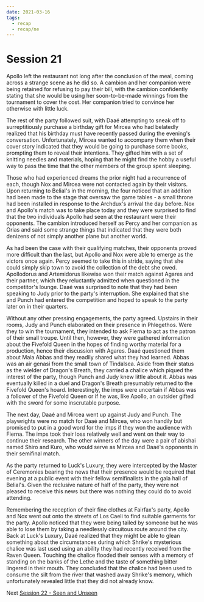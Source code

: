 ```yaml
---
date: 2021-03-16
tags:
  - recap
  - recap/ne
---
```

# Session 21
Apollo left the restaurant not long after the conclusion of the meal, coming across a strange scene as he did so. A cambion and her companion were being retained for refusing to pay their bill, with the cambion confidently stating that she would be using her soon-to-be-made winnings from the tournament to cover the cost. Her companion tried to convince her otherwise with little luck.

The rest of the party followed suit, with Daaé attempting to sneak off to surreptitiously purchase a birthday gift for Mircea who had belatedly realized that his birthday must have recently passed during the evening's conversation. Unfortunately, Mircea wanted to accompany them when their cover story indicated that they would be going to purchase some books, prompting them to reveal their intentions. They gifted him with a set of knitting needles and materials, hoping that he might find the hobby a useful way to pass the time that the other members of the group spent sleeping.

Those who had experienced dreams the prior night had a recurrence of each, though Nox and Mircea were not contacted again by their visitors. Upon returning to Belial's in the morning, the four noticed that an addition had been made to the stage that oversaw the game tables - a small throne had been installed in response to the Archdux's arrival the day before. Nox and Apollo's match was to take place today and they were surprised to find that the two individuals Apollo had seen at the restaurant were their opponents. The cambion introduced herself as Percy and her companion as Orias and said some strange things that indicated that they were both denizens of not simply another plane but another world.

As had been the case with their qualifying matches, their opponents proved more difficult than the last, but Apollo and Nox were able to emerge as the victors once again. Percy seemed to take this in stride, saying that she could simply skip town to avoid the collection of the debt she owed. Apollodorus and Artemidorus likewise won their match against Agares and their partner, which they reluctantly admitted when questioned in the competitor's lounge. Daaé was surprised to note that they had been speaking to Judy prior to the party's interruption. She explained that she and Punch had entered the competition and hoped to speak to the party later on in their quarters.

Without any other pressing engagements, the party agreed. Upstairs in their rooms, Judy and Punch elaborated on their presence in Phlegethos. Were they to win the tournament, they intended to ask Fierna to act as the patron of their small troupe. Until then, however, they were gathered information about the Fivefold Queen in the hopes of finding worthy material for a production, hence their discussion with Agares. Daaé questioned them about Maia Abbas and they readily shared what they had learned. Abbas was an air genasi from the small town of Tindalsea. Aside from their status as the wielder of Dragon's Breath, they carried a chalice which piqued the interest of the party, though Punch and Judy knew little about it. Abbas was eventually killed in a duel and Dragon's Breath presumably returned to the Fivefold Queen's hoard. Interestingly, the imps were uncertain if Abbas was a follower of the Fivefold Queen or if he was, like Apollo, an outsider gifted with the sword for some inscrutable purpose.

The next day, Daaé and Mircea went up against Judy and Punch. The playwrights were no match for Daaé and Mircea, who won handily but promised to put in a good word for the imps if they won the audience with Fierna. The imps took their loss relatively well and went on their way to continue their research. The other winners of the day were a pair of abishai named Shiro and Kuro, who would serve as Mircea and Daaé's opponents in their semifinal match.

As the party returned to Luck's Luxury, they were intercepted by the Master of Ceremonies bearing the news that their presence would be required that evening at a public event with their fellow semifinalists in the gala hall of Belial's. Given the reclusive nature of half of the party, they were not pleased to receive this news but there was nothing they could do to avoid attending.

Remembering the reception of their fine clothes at Fairfax's party, Apollo and Nox went out onto the streets of Los Caeli to find suitable garments for the party. Apollo noticed that they were being tailed by someone but he was able to lose them by taking a needlessly circuitous route around the city. Back at Luck's Luxury, Daaé realized that they might be able to glean something about the circumstances during which Shrike's mysterious chalice was last used using an ability they had recently received from the Raven Queen. Touching the chalice flooded their senses with a memory of standing on the banks of the Lethe and the taste of something bitter lingered in their mouth. They concluded that the chalice had been used to consume the silt from the river that washed away Shrike's memory, which unfortunately revealed little that they did not already know.

Next
[Session 22 - Seen and Unseen](Session%2022%20-%20Seen%20and%20Unseen.md)